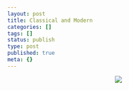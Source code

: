 ```yaml
---
layout: post
title: Classical and Modern
categories: []
tags: []
status: publish
type: post
published: true
meta: {}
---
```

<p align="center"><img src="http://static.flickr.com/6/74704437_98be33b356.jpg" /></p>
